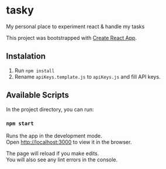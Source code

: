# tasky
My personal place to experiment react &amp; handle my tasks


This project was bootstrapped with [Create React App](https://github.com/facebook/create-react-app).

## Instalation

1. Run `npm install`
2. Rename `apiKeys.template.js` to `apiKeys.js` and fill API keys.

## Available Scripts

In the project directory, you can run:

### `npm start`

Runs the app in the development mode.<br>
Open [http://localhost:3000](http://localhost:3000) to view it in the browser.

The page will reload if you make edits.<br>
You will also see any lint errors in the console.
